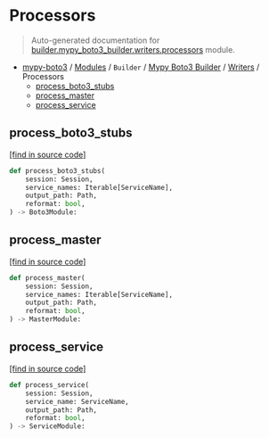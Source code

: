 # Processors

> Auto-generated documentation for [builder.mypy_boto3_builder.writers.processors](https://github.com/vemel/mypy_boto3/blob/master/builder/mypy_boto3_builder/writers/processors.py) module.

- [mypy-boto3](../../../README.md#mypy_boto3) / [Modules](../../../MODULES.md#mypy-boto3-modules) / `Builder` / [Mypy Boto3 Builder](../index.md#mypy-boto3-builder) / [Writers](index.md#writers) / Processors
    - [process_boto3_stubs](#process_boto3_stubs)
    - [process_master](#process_master)
    - [process_service](#process_service)

## process_boto3_stubs

[[find in source code]](https://github.com/vemel/mypy_boto3/blob/master/builder/mypy_boto3_builder/writers/processors.py#L28)

```python
def process_boto3_stubs(
    session: Session,
    service_names: Iterable[ServiceName],
    output_path: Path,
    reformat: bool,
) -> Boto3Module:
```

## process_master

[[find in source code]](https://github.com/vemel/mypy_boto3/blob/master/builder/mypy_boto3_builder/writers/processors.py#L45)

```python
def process_master(
    session: Session,
    service_names: Iterable[ServiceName],
    output_path: Path,
    reformat: bool,
) -> MasterModule:
```

## process_service

[[find in source code]](https://github.com/vemel/mypy_boto3/blob/master/builder/mypy_boto3_builder/writers/processors.py#L62)

```python
def process_service(
    session: Session,
    service_name: ServiceName,
    output_path: Path,
    reformat: bool,
) -> ServiceModule:
```
